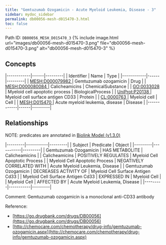 ```yaml
---
title: "Gemtuzumab Ozogamicin - Acute Myeloid Leukemia, Disease - 3"
sidebar: mydoc_sidebar
permalink: db00056-mesh-d015470-3.html
toc: false 
---
```



Path ID: `DB00056_MESH_D015470_3`
{% include image.html url="images/db00056-mesh-d015470-3.png" file="db00056-mesh-d015470-3.png" alt="db00056-mesh-d015470-3" %}

## Concepts

|------------|------|---------|
| Identifier | Name | Type    |
|------------|------|---------|
| <a href="https://identifiers.org/MESH:D000079982">MESH:D000079982 </a> | Gemtuzumab ozogamicin | Drug |
| <a href="https://identifiers.org/MESH:D000080084">MESH:D000080084 </a> | Calicheamicins | ChemicalSubstance |
| <a href="https://identifiers.org/GO:0033028">GO:0033028 </a> | Myeloid cell apoptotic process | BiologicalProcess |
| <a href="https://identifiers.org/UniProt:P20138">UniProt:P20138 </a> | Myeloid cell surface antigen CD33 | Protein |
| <a href="https://identifiers.org/CL:0000763">CL:0000763 </a> | Myeloid cell | Cell |
| <a href="https://identifiers.org/MESH:D015470">MESH:D015470 </a> | Acute myeloid leukemia, disease | Disease |
|------------|------|---------|

## Relationships


NOTE: predicates are annotated in <a href="https://github.com/biolink/biolink-model/releases/tag/v1.3.0">Biolink Model (v1.3.0)</a>

|---------|-----------|---------|
| Subject | Predicate | Object  |
|---------|-----------|---------|
| Gemtuzumab Ozogamicin | HAS METABOLITE | Calicheamicins |
| Calicheamicins | POSITIVELY REGULATES | Myeloid Cell Apoptotic Process |
| Myeloid Cell Apoptotic Process | NEGATIVELY CORRELATED WITH | Acute Myeloid Leukemia, Disease |
| Gemtuzumab Ozogamicin | DECREASES ACTIVITY OF | Myeloid Cell Surface Antigen Cd33 |
| Myeloid Cell Surface Antigen Cd33 | EXPRESSED IN | Myeloid Cell |
| Myeloid Cell | AFFECTED BY | Acute Myeloid Leukemia, Disease |
|---------|-----------|---------|

Comment: Gemtuzumab ozogamicin is a monoclonal anti-CD33 antibody

Reference: 
  - [https://go.drugbank.com/drugs/DB00056](https://go.drugbank.com/drugs/DB00056)
  - [http://chemocare.com/chemotherapy/drug-info/gemtuzumab-ozogamicin.aspx](http://chemocare.com/chemotherapy/drug-info/gemtuzumab-ozogamicin.aspx)
